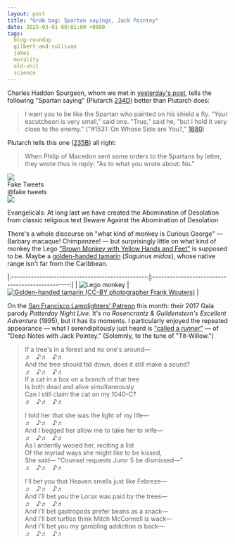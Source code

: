 ```yaml
---
layout: post
title: "Grab bag: Spartan sayings, Jack Pointey"
date: 2025-03-01 00:01:00 +0000
tags:
  blog-roundup
  gilbert-and-sullivan
  jokes
  morality
  old-shit
  science
---
```


Charles Haddon Spurgeon, whom we met in [yesterday's post](/blog/2025/02/28/both-sides-of-the-shield/),
tells the following "Spartan saying" (Plutarch [234D](https://penelope.uchicago.edu/Thayer/E/Roman/Texts/Plutarch/Moralia/Sayings_of_Spartans*/unknown.html#T234d))
better than Plutarch does:

> I want you to be like the Spartan who painted on his shield a fly. "Your escutcheon is very small,"
> said one. "True," said he, "but I hold it very close to the enemy."
> ("#1531: On Whose Side are You?," [1880](https://www.spurgeon.org/resource-library/sermons/on-whose-side-are-you/))

Plutarch tells this one ([235B](https://penelope.uchicago.edu/Thayer/E/Roman/Texts/Plutarch/Moralia/Sayings_of_Spartans*/unknown.html#T235b)) all right:

> When Philip of Macedon sent some orders to the Spartans by letter, they wrote thus in reply: "As to what you wrote about: No."

<div class="fake-tweet">
  <div>
    <div class="fake-tweet-firstline">
      <div>
        <img src="/blog/images/twitter-avatar-egg.jpg" class="fake-tweet-avatar"/>
      </div>
      <div class="fake-tweet-byline">Fake Tweets<br><span class="fake-tweet-light">@fake tweets</span></div>
      <img src="/blog/images/twitter-logo.svg"/>
    </div>
    <p>Evangelicals: At long last we have created the Abomination of Desolation from classic religious text Beware Against the Abomination of Desolation</p>
  </div>
</div>

There's a whole discourse on "what kind of monkey is Curious George" — Barbary macaque!
Chimpanzee! — but surprisingly little on what kind of monkey the Lego
["Brown Monkey with Yellow Hands and Feet"](https://www.bricklink.com/v2/catalog/catalogitem.page?P=2550c01)
is supposed to be. Maybe a [golden-handed tamarin](https://en.wikipedia.org/wiki/Golden-handed_tamarin)
(_Saguinus midas_), whose native range isn't far from the Caribbean.

|:------------------------------------------------:|:------------------------------------------------:|
| ![Lego monkey](/blog/images/2025-03-01-lego.jpg) | [![Golden-handed tamarin (CC-BY photographer Frank Wouters)](/blog/images/2025-03-01-tamarin.jpg)](https://commons.wikimedia.org/wiki/File:Saguinus_midas_flk24863753.jpg) |

On the [San Francisco Lamplighters' Patreon](https://www.patreon.com/c/lamplightersmt/)
this month: their 2017 Gala parody _Patterday Night Live._ It's no
_Rosencrantz & Guildenstern's Excellent Adventure_ (1995), but it has its moments.
I particularly enjoyed the repeated appearance — what I serendipitously just heard is
["called a _runner_"](https://www.youtube.com/watch?v=c-Kecgas24k&t=404s) — of
"Deep Notes with Jack Pointey." (Solemnly, to the tune of "Tit-Willow.")

> If a tree's in a forest and no one's around—  
> ♬ &nbsp; ♪♬ &nbsp; ♪♬  
> And the tree should fall down, does it still make a sound?  
> ♬ &nbsp; ♪♬ &nbsp; ♪♬  
> If a cat in a box on a branch of that tree  
> Is both dead and alive simultaneously  
> Can I still claim the cat on my 1040-C?  
> ♬ &nbsp; ♪♬ &nbsp; ♪♬  
>
> I told her that she was the light of my life—  
> ♬ &nbsp; ♪♬ &nbsp; ♪♬  
> And I begged her allow me to take her to wife—  
> ♬ &nbsp; ♪♬ &nbsp; ♪♬  
> As I ardently wooed her, reciting a list  
> Of the myriad ways she might like to be kissed,  
> She said— "Counsel requests Juror 5 be dismissed—"  
> ♬ &nbsp; ♪♬ &nbsp; ♪♬  
>
> I'll bet you that Heaven smells just like Febreze—  
> ♬ &nbsp; ♪♬ &nbsp; ♪♬  
> And I'll bet you the Lorax was paid by the trees—  
> ♬ &nbsp; ♪♬ &nbsp; ♪♬  
> And I'll bet gastropods prefer beans as a snack—  
> And I'll bet turtles think Mitch McConnell is wack—  
> And I'll bet you my gambling addiction is back—  
> ♬ &nbsp; ♪♬ &nbsp; ♪♬  
